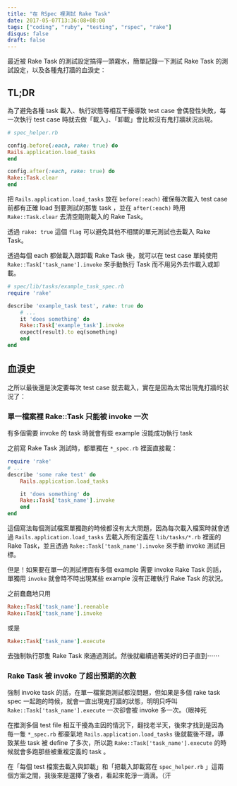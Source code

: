 ```yaml
---
title: "在 RSpec 裡測試 Rake Task"
date: 2017-05-07T13:36:08+08:00
tags: ["coding", "ruby", "testing", "rspec", "rake"]
disqus: false
draft: false
---
```


最近被 Rake Task 的測試設定搞得一頭霧水，簡單記錄一下測試 Rake Task 的測試設定，以及各種鬼打牆的血淚史：  

## TL;DR

為了避免各種 task 載入、執行狀態等相互干擾導致 test case 會偶發性失敗，每一次執行 test case 時就去做「載入」、「卸載」會比較沒有鬼打牆狀況出現。

```ruby
# spec_helper.rb

config.before(:each, rake: true) do
Rails.application.load_tasks
end

config.after(:each, rake: true) do
Rake::Task.clear
end
```

把 `Rails.application.load_tasks` 放在 `before(:each)` 確保每次載入 test case 前都有正確 load 到要測試的那隻 task ，並在 `after(:each)` 時用 `Rake::Task.clear` 去清空剛剛載入的 Rake Task。

透過 `rake: true` 這個 `flag` 可以避免其他不相關的單元測試也去載入 Rake Task。

透過每個 each 都做載入跟卸載 Rake Task 後，就可以在 test case 單純使用 `Rake::Task['task_name'].invoke` 來手動執行 Task 而不用另外去作載入或卸載。

```ruby
# spec/lib/tasks/example_task_spec.rb
require 'rake'

describe 'example_task test', rake: true do
    # ...
    it 'does something' do
    Rake::Task['example_task'].invoke
    expect(result).to eq(something)
    end
end
```

## 血淚史

之所以最後還是決定要每次 test case 就去載入，實在是因為太常出現鬼打牆的狀況了：

### 單一檔案裡 Rake::Task 只能被 invoke 一次

有多個需要 invoke 的 task 時就會有些 example 沒能成功執行 task

之前寫 Rake Task 測試時，都單獨在 `*_spec.rb` 裡面直接載：

```ruby
require 'rake'
# ...
describe 'some rake test' do
    Rails.application.load_tasks

    it 'does something' do
    Rake::Task['task_name'].invoke
    end
end
```

這個寫法每個測試檔案單獨跑的時候都沒有太大問題，因為每次載入檔案時就會透過 `Rails.application.load_tasks` 去載入所有定義在 `lib/tasks/*.rb` 裡面的 Rake Task，並且透過 `Rake::Task['task_name'].invoke` 來手動 invoke 測試目標。

但是！如果要在單一的測試裡面有多個 example 需要 invoke Rake Task 的話，單獨用 `invoke` 就會時不時出現某些 example 沒有正確執行 Rake Task 的狀況。

之前蠢蠢地只用

```ruby
Rake::Task['task_name'].reenable
Rake::Task['task_name'].invoke
```

或是

```ruby
Rake::Task['task_name'].execute
```

去強制執行那隻 Rake Task 來通過測試。然後就繼續過著美好的日子直到⋯⋯

### Rake Task 被 invoke 了超出預期的次數

強制 invoke task 的話，在單一檔案跑測試都沒問題，但如果是多個 rake task spec 一起跑的時候，就會一直出現鬼打牆的狀態，明明只呼叫 `Rake::Task['task_name'].execute` 一次卻會被 invoke 多一次。（眼神死

在推測多個 test file 相互干擾為主因的情況下，翻找老半天，後來才找到是因為每一隻 `*_spec.rb` 都豪氣地 `Rails.application.load_tasks` 後就載後不理，導致某些 task 被 define 了多次，所以跑 `Rake::Task['task_name'].execute` 的時候就會多跑那些被重複定義的 task 。

在「每個 test 檔案去載入與卸載」和「把載入卸載寫在 `spec_helper.rb` 」這兩個方案之間，我後來是選擇了後者，看起來乾淨一滴滴。（汗
